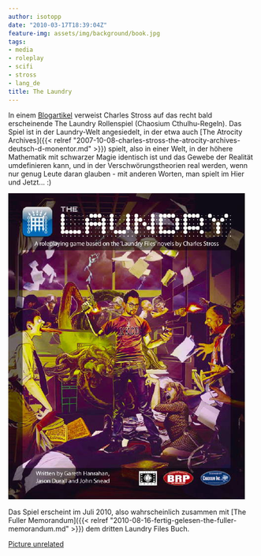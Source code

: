 ```yaml
---
author: isotopp
date: "2010-03-17T18:39:04Z"
feature-img: assets/img/background/book.jpg
tags:
- media
- roleplay
- scifi
- stross
- lang_de
title: The Laundry
---
```

In einem [Blogartikel](http://www.antipope.org/charlie/blog-static/2010/03/for-sale-first-edition-of-the.html)
verweist Charles Stross auf das recht bald erscheinende The Laundry
Rollenspiel (Chaosium Cthulhu-Regeln).  Das Spiel ist in der Laundry-Welt
angesiedelt, in der etwa auch
[The Atrocity Archives]({{< relref "2007-10-08-charles-stross-the-atrocity-archives-deutsch-d-monentor.md" >}})
spielt, also in einer Welt, in der höhere Mathematik mit schwarzer Magie
identisch ist und das Gewebe der Realität umdefinieren kann, und in der
Verschwörungstheorien real werden, wenn nur genug Leute daran glauben - mit
anderen Worten, man spielt im Hier und Jetzt...  :)

![The Laundry Role Playing Game](/uploads/the_laundry.jpg)

Das Spiel erscheint im Juli 2010, also wahrscheinlich zusammen mit
[The Fuller Memorandum]({{< relref "2010-08-16-fertig-gelesen-the-fuller-memorandum.md" >}})
dem dritten Laundry Files Buch.

[Picture unrelated](http://spippo.deviantart.com/art/My-Little-Cthulhu-94509492)
